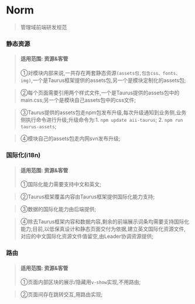 # Norm

> 管理域前端研发规范


### 静态资源

> #### 适用范围: 资源&客管
> ①对模块内部来说,一共存在两套静态资源`(assets包,包含css、fonts、img)`,一个是Taurus框架提供的assets包,另一个是模块定制化的assets包;

> ②每个页面需要引用两个样式文件,一个是Taurus提供的assets包中的main.css;另一个是模块自己assets包中的css文件;

> ③Taurus提供的assets包走npm包发布升级,每次升级通知到业务侧,业务侧执行命令进行升级;升级命令为:1. `npm update aii-taurus`; 2. `npm run taurus-assets`;

> ④模块自己的assets包走内网svn发布升级;


### 国际化(i18n)

> #### 适用范围: 资源&客管
> ①国际化能力需要支持中文和英文;

> ②Taurus框架覆盖内容由Taurus框架提供国际化能力支持;

> ③数据的国际化能力由后端提供;

> ④除去Taurus框架内容和数据内容,剩余的前端展示词条均需要支持国际化能力;目前,以低保真设计和静态页面交付为依据,建立英文国际化资源文件,对应的中文国际化资源文件值留空,由Leader协调资源提供;


### 路由

> #### 适用范围: 资源&客管
> ①页面内部区块的展示/隐藏用`v-show`实现,不用路由;

> ②页面间存在跳转交互,用路由实现;

